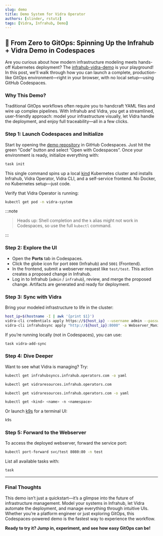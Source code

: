 ```yaml
---
slug: demo
title: Demo System for Vidra Operator
authors: [slinder, rstutz]
tags: [Vidra, Infrahub, Demo]
---
```


## 🚀 From Zero to GitOps: Spinning Up the Infrahub + Vidra Demo in Codespaces

Are you curious about how modern infrastructure modeling meets hands-off Kubernetes deployment? The [infrahub-vidra-demo](https://github.com/infrahub-operator/infrahub-vidra-demo) is your playground! In this post, we’ll walk through how you can launch a complete, production-like GitOps environment—right in your browser, with no local setup—using GitHub Codespaces.

### Why This Demo?

Traditional GitOps workflows often require you to handcraft YAML files and wire up complex pipelines. With Infrahub and Vidra, you get a streamlined, user-friendly approach: model your infrastructure visually, let Vidra handle the deployment, and enjoy full traceability—all in a few clicks.

### Step 1: Launch Codespaces and Initialize

Start by opening the [demo repository](https://github.com/infrahub-operator/infrahub-vidra-demo)  in GitHub Codespaces. Just hit the green “Code” button and select “Open with Codespaces”. Once your environment is ready, initialize everything with:

```bash
task init
```

This single command spins up a local [kind](https://kind.sigs.k8s.io/) Kubernetes cluster and installs Infrahub, Vidra Operator, Vidra CLI, and a self-service frontend. No Docker, no Kubernetes setup—just code.

Verify that Vidra Operator is running:

```bash
kubectl get pod -n vidra-system
```

:::note

> Heads up: Shell completion and the `k` alias might not work in Codespaces, so use the full `kubectl` command.

:::

### Step 2: Explore the UI

- Open the **Ports** tab in Codespaces.
- Click the globe icon for port `8000` (Infrahub) and `5001` (Frontend).
- In the frontend, submit a webserver request like `test/test`. This action creates a proposed change in Infrahub.
- Log in to Infrahub (`admin` / `infrahub`), review, and merge the proposed change. Artifacts are generated and ready for deployment.

### Step 3: Sync with Vidra

Bring your modeled infrastructure to life in the cluster:

```bash
host_ip=$(hostname -I | awk '{print $1}')
vidra-cli credentials apply https://${host_ip} --username admin --password infrahub
vidra-cli infrahubsync apply "http://${host_ip}:8000" -a Webserver_Manifest -b main -N default -e
```

If you’re running locally (not in Codespaces), you can use:

```bash
task vidra-add-sync
```

### Step 4: Dive Deeper

Want to see what Vidra is managing? Try:

```bash
kubectl get infrahubsyncs.infrahub.operators.com -o yaml
````
```bash
kubectl get vidraresources.infrahub.operators.com
```
```bash
kubectl get vidraresources.infrahub.operators.com -o yaml
```
```bash
kubectl get <kind> <name> -n <namespace>
```

Or launch [k9s](https://k9scli.io/) for a terminal UI:

```bash
k9s
```

### Step 5: Forward to the Webserver
To access the deployed webserver, forward the service port:

```bash
kubectl port-forward svc/test 8080:80 -n test
```

List all available tasks with:

```bash
task
```

---

### Final Thoughts

This demo isn’t just a quickstart—it’s a glimpse into the future of infrastructure management. Model your systems in Infrahub, let Vidra automate the deployment, and manage everything through intuitive UIs. Whether you’re a platform engineer or just exploring GitOps, this Codespaces-powered demo is the fastest way to experience the workflow.

**Ready to try it? Jump in, experiment, and see how easy GitOps can be!**


